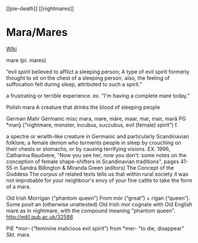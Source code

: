 [[pie-death]]
[[nightmares]]
# Mara/Mares
[WIki](https://en.wikipedia.org/wiki/Mare-(folklore))

mare (pl. mares)

“evil spirit believed to afflict a sleeping person;  A type of evil spirit formerly thought to sit on the chest of a sleeping person; also, the feeling of suffocation felt during sleep, attributed to such a spirit."

a frustrating or terrible experience. ex. "I'm having a complete mare today."

Polish mara  A creature that drinks the blood of sleeping people

German Mahr
Germanic misc mara, mare, māre, maar, mar, mair, marā
PG *marǭ (“nightmare, monster, incubus, succubus, evil (female) spirit”) f.

a spectre or wraith-like creature in Germanic and particularly Scandinavian folklore; a female demon who torments people in sleep by crouching on their chests or stomachs, or by causing terrifying visions. EX. 1996, Catharina Raudvere, "Now you see her, now you don't: some notes on the conception of female shape-shifters in Scandinavian traditions", pages 41-55 in Sandra Billington & Miranda Green (editors) The Concept of the Goddess
The corpus of related texts tells us that within rural society it was not improbable for your neighbour's envy of your fine cattle to take the form of a mara.







Old Irish Morrígan (“phantom queen”)
From mór (“great”) +‎ rígan (“queen”). Some posit an (otherwise unattested) Old Irish mor cognate with Old English mare as in nightmare, with the compound meaning "phantom queen".
http://edil.qub.ac.uk/32588



PIE *mor- (“feminine malicious evil spirit”) from *mer- "to die, disappear" Skt. mara